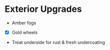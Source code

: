 # Exterior Upgrades
* Amber fogs
* [X]  Gold wheels
* Treat underside for rust & fresh undercoating
